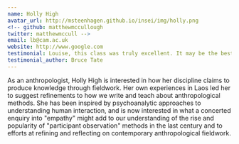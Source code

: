 ```yaml
---
name: Holly High
avatar_url: http://msteenhagen.github.io/insei/img/holly.png
<!-- github: matthewmccullough
twitter: matthewmccull -->
email: lb@cam.ac.uk
website: http://www.google.com
testimonial: Louise, this class was truly excellent. It may be the best online class I’ve ever attended.
testimonial_author: Bruce Tate
---
```


As an anthropologist, Holly High is interested in how her discipline claims to produce knowledge through fieldwork. Her own experiences in Laos led her to suggest refinements to how we write and teach about anthropological methods. She has been inspired by psychoanalytic approaches to understanding human interaction, and is now interested in what a concerted enquiry into "empathy" might add to our understanding of the rise and popularity of "participant observation" methods in the last century and to efforts at refining and reflecting on contemporary anthropological fieldwork.

